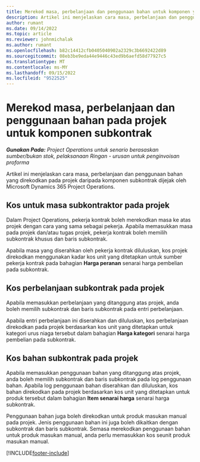 ```yaml
---
title: Merekod masa, perbelanjaan dan penggunaan bahan untuk komponen yang disubkontrak
description: Artikel ini menjelaskan cara masa, perbelanjaan dan penggunaan bahan yang direkodkan pada projek daripada komponen subkontrak dijejak oleh Microsoft Dynamics 365 Project Operations.
author: rumant
ms.date: 09/14/2022
ms.topic: article
ms.reviewer: johnmichalak
ms.author: rumant
ms.openlocfilehash: b82c14412cfb0405040902a2329c3b6692422d89
ms.sourcegitcommit: 08eb3be9eda44e9446c43ed9b6aefd58d77927c5
ms.translationtype: MT
ms.contentlocale: ms-MY
ms.lasthandoff: 09/15/2022
ms.locfileid: "9522525"
---
```

# <a name="recording-time-expenses-and-material-usage-on-projects-for-subcontracted-components"></a>Merekod masa, perbelanjaan dan penggunaan bahan pada projek untuk komponen subkontrak

_**Gunakan Pada:** Project Operations untuk senario berasaskan sumber/bukan stok, pelaksanaan Ringan - urusan untuk penginvoisan proforma_

Artikel ini menjelaskan cara masa, perbelanjaan dan penggunaan bahan yang direkodkan pada projek daripada komponen subkontrak dijejak oleh Microsoft Dynamics 365 Project Operations.

## <a name="costing-for-subcontractor-time-on-projects"></a>Kos untuk masa subkontraktor pada projek
Dalam Project Operations, pekerja kontrak boleh merekodkan masa ke atas projek dengan cara yang sama sebagai pekerja. Apabila memasukkan masa pada projek dan/atau tugas projek, pekerja kontrak boleh memilih subkontrak khusus dan baris subkontrak.

Apabila masa yang diserahkan oleh pekerja kontrak diluluskan, kos projek direkodkan menggunakan kadar kos unit yang ditetapkan untuk sumber pekerja kontrak pada bahagian **Harga peranan** senarai harga pembelian pada subkontrak.

## <a name="costing-for-subcontracted-expenses-on-projects"></a>Kos perbelanjaan subkontrak pada projek
Apabila memasukkan perbelanjaan yang ditanggung atas projek, anda boleh memilih subkontrak dan baris subkontrak pada entri perbelanjaan. 

Apabila entri perbelanjaan ini diserahkan dan diluluskan, kos perbelanjaan direkodkan pada projek berdasarkan kos unit yang ditetapkan untuk kategori urus niaga tersebut dalam bahagian **Harga kategori** senarai harga pembelian pada subkontrak.

## <a name="costing-for-subcontracted-materials-on-projects"></a>Kos bahan subkontrak pada projek
Apabila memasukkan penggunaan bahan yang ditanggung atas projek, anda boleh memilih subkontrak dan baris subkontrak pada log penggunaan bahan. Apabila log penggunaan bahan diserahkan dan diluluskan, kos bahan direkodkan pada projek berdasarkan kos unit yang ditetapkan untuk produk tersebut dalam bahagian **Item senarai harga** senarai harga subkontrak.

Penggunaan bahan juga boleh direkodkan untuk produk masukan manual pada projek. Jenis penggunaan bahan ini juga boleh dikaitkan dengan subkontrak dan baris subkontrak. Semasa merekodkan penggunaan bahan untuk produk masukan manual, anda perlu memasukkan kos seunit produk masukan manual. 


[!INCLUDE[footer-include](../../includes/footer-banner.md)]
